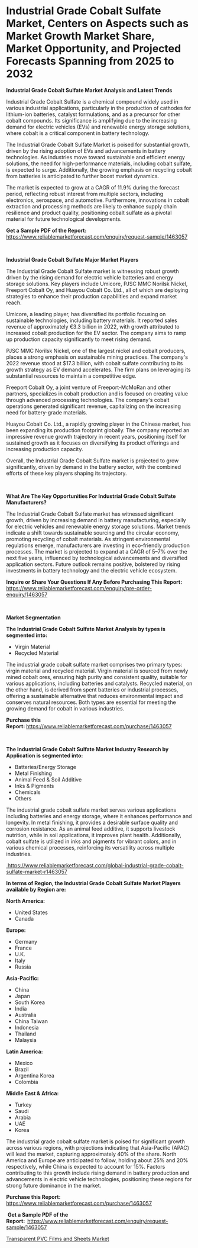 <p><h1>Industrial Grade Cobalt Sulfate Market, Centers on Aspects such as Market Growth Market Share, Market Opportunity, and Projected Forecasts Spanning from 2025 to 2032</h1></p><p><strong>Industrial Grade Cobalt Sulfate Market Analysis and Latest Trends</strong></p>
<p><p>Industrial Grade Cobalt Sulfate is a chemical compound widely used in various industrial applications, particularly in the production of cathodes for lithium-ion batteries, catalyst formulations, and as a precursor for other cobalt compounds. Its significance is amplifying due to the increasing demand for electric vehicles (EVs) and renewable energy storage solutions, where cobalt is a critical component in battery technology.</p><p>The Industrial Grade Cobalt Sulfate Market is poised for substantial growth, driven by the rising adoption of EVs and advancements in battery technologies. As industries move toward sustainable and efficient energy solutions, the need for high-performance materials, including cobalt sulfate, is expected to surge. Additionally, the growing emphasis on recycling cobalt from batteries is anticipated to further boost market dynamics.</p><p>The market is expected to grow at a CAGR of 11.9% during the forecast period, reflecting robust interest from multiple sectors, including electronics, aerospace, and automotive. Furthermore, innovations in cobalt extraction and processing methods are likely to enhance supply chain resilience and product quality, positioning cobalt sulfate as a pivotal material for future technological developments.</p></p>
<p><strong>Get a Sample PDF of the Report:&nbsp;</strong> <a href="https://www.reliablemarketforecast.com/enquiry/request-sample/1463057?utm_campaign=2140&utm_medium=2&utm_source=Github&utm_content=ia&utm_term=03022025&utm_id=industrial-grade-cobalt-sulfate">https://www.reliablemarketforecast.com/enquiry/request-sample/1463057</a></p>
<p>&nbsp;</p>
<p><strong>Industrial Grade Cobalt Sulfate Major Market Players</strong></p>
<p><p>The Industrial Grade Cobalt Sulfate market is witnessing robust growth driven by the rising demand for electric vehicle batteries and energy storage solutions. Key players include Umicore, PJSC MMC Norilsk Nickel, Freeport Cobalt Oy, and Huayou Cobalt Co. Ltd., all of which are deploying strategies to enhance their production capabilities and expand market reach.</p><p>Umicore, a leading player, has diversified its portfolio focusing on sustainable technologies, including battery materials. It reported sales revenue of approximately €3.3 billion in 2022, with growth attributed to increased cobalt production for the EV sector. The company aims to ramp up production capacity significantly to meet rising demand.</p><p>PJSC MMC Norilsk Nickel, one of the largest nickel and cobalt producers, places a strong emphasis on sustainable mining practices. The company's 2022 revenue stood at $17.3 billion, with cobalt sulfate contributing to its growth strategy as EV demand accelerates. The firm plans on leveraging its substantial resources to maintain a competitive edge.</p><p>Freeport Cobalt Oy, a joint venture of Freeport-McMoRan and other partners, specializes in cobalt production and is focused on creating value through advanced processing technologies. The company's cobalt operations generated significant revenue, capitalizing on the increasing need for battery-grade materials.</p><p>Huayou Cobalt Co. Ltd., a rapidly growing player in the Chinese market, has been expanding its production footprint globally. The company reported an impressive revenue growth trajectory in recent years, positioning itself for sustained growth as it focuses on diversifying its product offerings and increasing production capacity.</p><p>Overall, the Industrial Grade Cobalt Sulfate market is projected to grow significantly, driven by demand in the battery sector, with the combined efforts of these key players shaping its trajectory.</p></p>
<p>&nbsp;</p>
<p><strong>What Are The Key Opportunities For Industrial Grade Cobalt Sulfate Manufacturers?</strong></p>
<p><p>The Industrial Grade Cobalt Sulfate market has witnessed significant growth, driven by increasing demand in battery manufacturing, especially for electric vehicles and renewable energy storage solutions. Market trends indicate a shift towards sustainable sourcing and the circular economy, promoting recycling of cobalt materials. As stringent environmental regulations emerge, manufacturers are investing in eco-friendly production processes. The market is projected to expand at a CAGR of 5–7% over the next five years, influenced by technological advancements and diversified application sectors. Future outlook remains positive, bolstered by rising investments in battery technology and the electric vehicle ecosystem.</p></p>
<p><strong>Inquire or Share Your Questions If Any Before Purchasing This Report:</strong> <a href="https://www.reliablemarketforecast.com/enquiry/pre-order-enquiry/1463057?utm_campaign=2140&utm_medium=2&utm_source=Github&utm_content=ia&utm_term=03022025&utm_id=industrial-grade-cobalt-sulfate">https://www.reliablemarketforecast.com/enquiry/pre-order-enquiry/1463057</a></p>
<p>&nbsp;</p>
<p><strong>Market Segmentation</strong></p>
<p><strong>The Industrial Grade Cobalt Sulfate Market Analysis by types is segmented into:</strong></p>
<p><ul><li>Virgin Material</li><li>Recycled Material</li></ul></p>
<p><p>The industrial grade cobalt sulfate market comprises two primary types: virgin material and recycled material. Virgin material is sourced from newly mined cobalt ores, ensuring high purity and consistent quality, suitable for various applications, including batteries and catalysts. Recycled material, on the other hand, is derived from spent batteries or industrial processes, offering a sustainable alternative that reduces environmental impact and conserves natural resources. Both types are essential for meeting the growing demand for cobalt in various industries.</p></p>
<p><strong>Purchase this Report:&nbsp;</strong><a href="https://www.reliablemarketforecast.com/purchase/1463057?utm_campaign=2140&utm_medium=2&utm_source=Github&utm_content=ia&utm_term=03022025&utm_id=industrial-grade-cobalt-sulfate">https://www.reliablemarketforecast.com/purchase/1463057</a></p>
<p>&nbsp;</p>
<p><strong>The Industrial Grade Cobalt Sulfate Market Industry Research by Application is segmented into:</strong></p>
<p><ul><li>Batteries/Energy Storage</li><li>Metal Finishing</li><li>Animal Feed & Soil Additive</li><li>Inks & Pigments</li><li>Chemicals</li><li>Others</li></ul></p>
<p><p>The industrial grade cobalt sulfate market serves various applications including batteries and energy storage, where it enhances performance and longevity. In metal finishing, it provides a desirable surface quality and corrosion resistance. As an animal feed additive, it supports livestock nutrition, while in soil applications, it improves plant health. Additionally, cobalt sulfate is utilized in inks and pigments for vibrant colors, and in various chemical processes, reinforcing its versatility across multiple industries.</p></p>
<p><a href="https://www.reliablemarketforecast.com/global-industrial-grade-cobalt-sulfate-market-r1463057?utm_campaign=2140&utm_medium=2&utm_source=Github&utm_content=ia&utm_term=03022025&utm_id=industrial-grade-cobalt-sulfate">&nbsp;https://www.reliablemarketforecast.com/global-industrial-grade-cobalt-sulfate-market-r1463057</a></p>
<p><strong>In terms of Region, the Industrial Grade Cobalt Sulfate Market Players available by Region are:</strong></p>
<p>
    <p> <strong> North America: </strong>
        <ul>
            <li>United States</li>
            <li>Canada</li>
        </ul>
        </p> 
    <p> <strong> Europe: </strong>
        <ul>
            <li>Germany</li>
            <li>France</li>
            <li>U.K.</li>
            <li>Italy</li>
            <li>Russia</li>
        </ul>
        </p> 
    <p> <strong> Asia-Pacific: </strong>
        <ul>
            <li>China</li>
            <li>Japan</li>
            <li>South Korea</li>
            <li>India</li>
            <li>Australia</li>
            <li>China Taiwan</li>
            <li>Indonesia</li>
            <li>Thailand</li>
            <li>Malaysia</li>
        </ul>
        </p> 
    <p> <strong> Latin America: </strong>
        <ul>
            <li>Mexico</li>
            <li>Brazil</li>
            <li>Argentina Korea</li>
            <li>Colombia</li>
        </ul>
        </p> 
    <p> <strong> Middle East & Africa: </strong>
        <ul>
            <li>Turkey</li>
            <li>Saudi</li>
            <li>Arabia</li>
            <li>UAE</li>
            <li>Korea</li>
        </ul>
    </p>
    </p>
<p><p>The industrial grade cobalt sulfate market is poised for significant growth across various regions, with projections indicating that Asia-Pacific (APAC) will lead the market, capturing approximately 40% of the share. North America and Europe are anticipated to follow, holding about 25% and 20% respectively, while China is expected to account for 15%. Factors contributing to this growth include rising demand in battery production and advancements in electric vehicle technologies, positioning these regions for strong future dominance in the market.</p></p>
<p><strong>Purchase this Report: </strong><a href="https://www.reliablemarketforecast.com/purchase/1463057?utm_campaign=2140&utm_medium=2&utm_source=Github&utm_content=ia&utm_term=03022025&utm_id=industrial-grade-cobalt-sulfate">https://www.reliablemarketforecast.com/purchase/1463057</a></p>
<p>&nbsp;<strong>Get a Sample PDF of the Report:&nbsp;&nbsp;</strong><a href="https://www.reliablemarketforecast.com/enquiry/request-sample/1463057?utm_campaign=2140&utm_medium=2&utm_source=Github&utm_content=ia&utm_term=03022025&utm_id=industrial-grade-cobalt-sulfate">https://www.reliablemarketforecast.com/enquiry/request-sample/1463057</a></p>
<p><strong></strong></p>
<p><p><a href="https://github.com/abbislposival/Market-Research-Report-List-1/blob/main/transparent-pvc-films-and-sheets-market.md?utm_campaign=2140&utm_medium=2&utm_source=Github&utm_content=ia&utm_term=03022025&utm_id=industrial-grade-cobalt-sulfate">Transparent PVC Films and Sheets Market</a></p></p>